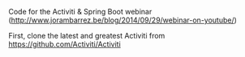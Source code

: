 Code for the Activiti & Spring Boot webinar  (http://www.jorambarrez.be/blog/2014/09/29/webinar-on-youtube/)

First, clone the latest and greatest Activiti from https://github.com/Activiti/Activiti




